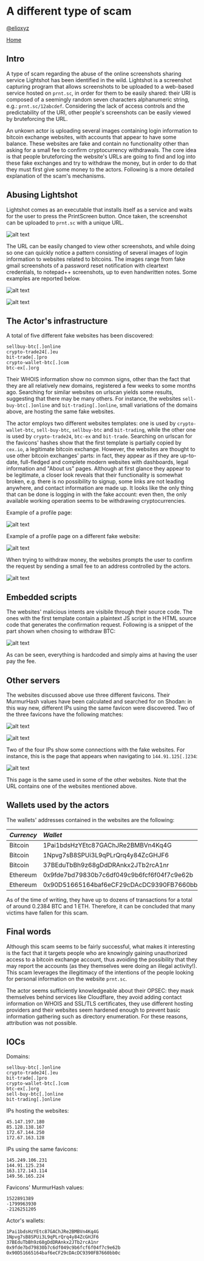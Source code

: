 # A different type of scam

[@elioxyz](https://twitter.com/elioxyz)

[Home](https://splashdot.github.io)

## Intro

A type of scam regarding the abuse of the online screenshots sharing service Lightshot has been identified in the wild. Lightshot is a screenshot capturing program that allows screenshots to be uploaded to a web-based service hosted on `prnt.sc`, in order for them to be easily shared: their URI is composed of a seemingly random seven characters alphanumeric string, e.g.: `prnt.sc/12abcdef`. Considering the lack of access controls and the predictability of the URI, other people's screenshots can be easily viewed by bruteforcing the URL.

An unkown actor is uploading several images containing login information to bitcoin exchange websites, with accounts that appear to have some balance. These websites are fake and contain no functionality other than asking for a small fee to confirm cryptocurrency withdrawals. The core idea is that people bruteforcing the website's URLs are going to find and log into these fake exchanges and try to withdraw the money, but in order to do that they must first give some money to the actors. Following is a more detailed explanation of the scam's mechanisms.

## Abusing Lightshot

Lightshot comes as an executable that installs itself as a service and waits for the user to press the PrintScreen button. Once taken, the screenshot can be uploaded to `prnt.sc` with a unique URL.

![alt text](https://raw.githubusercontent.com/splashdot/splashdot.github.io/master/scam1/images/lightshot_1.PNG)

The URL can be easily changed to view other screenshots, and while doing so one can quickly notice a pattern consisting of several images of login information to websites related to bitcoins. The images range from fake gmail screenshots of a password reset notification with cleartext credentials, to notepad++ screenshots, up to even handwritten notes. Some examples are reported below.

![alt text](https://raw.githubusercontent.com/splashdot/splashdot.github.io/master/scam1/images/fake_1.PNG)<br />

![alt text](https://raw.githubusercontent.com/splashdot/splashdot.github.io/master/scam1/images/fake_2.PNG)<br />

## The Actor's infrastructure

A total of five different fake websites has been discovered:

`sellbuy-btc[.]online`<br />
`crypto-trade24[.]eu`<br />
`bit-trade[.]pro`<br />
`crypto-wallet-btc[.]com`<br />
`btc-ex[.]org`<br />

Their WHOIS information show no common signs, other than the fact that they are all relatively new domains, registered a few weeks to some months ago. Searching for similar websites on urlscan yields some results, suggesting that there may be many others. For instance, the websites `sell-buy-btc[.]online` and `bit-trading[.]online`, small variations of the domains above, are hosting the same fake websites.

The actor employs two different websites templates: one is used by `crypto-wallet-btc`, `sell-buy-btc`, `sellbuy-btc` and `bit-trading`, while the other one is used by `crypto-trade24`, `btc-ex` and `bit-trade`. Searching on urlscan for the favicons' hashes show that the first template is partially copied by `cex.io`, a legitimate bitcoin exchange. However, the websites are thought to use other bitcoin exchanges' parts: in fact, they appear as if they are up-to-date, full-fledged and complete modern websites with dashboards, legal information and "About us" pages. Although at first glance they appear to be legitimate, a closer look reveals that their functionality is somewhat broken, e.g. there is no possibility to signup, some links are not leading anywhere, and contact information are made up. It looks like the only thing that can be done is logging in with the fake account: even then, the only available working operation seems to be withdrawing cryptocurrencies.

Example of a profile page:

![alt text](https://raw.githubusercontent.com/splashdot/splashdot.github.io/master/scam1/images/login_1.PNG)<br />


Example of a profile page on a different fake website:

![alt text](https://raw.githubusercontent.com/splashdot/splashdot.github.io/master/scam1/images/login_2.PNG)<br />

When trying to withdraw money, the websites prompts the user to confirm the request by sending a small fee to an address controlled by the actors.

![alt text](https://raw.githubusercontent.com/splashdot/splashdot.github.io/master/scam1/images/confirm_1.PNG)

## Embedded scripts

The websites' malicious intents are visibile through their source code. The ones with the first template contain a plaintext JS script in the HTML source code that generates the confirmation request. Following is a snippet of the part shown when chosing to withdraw BTC:

![alt text](https://raw.githubusercontent.com/splashdot/splashdot.github.io/master/scam1/images/withdraw_1.PNG)

As can be seen, everything is hardcoded and simply aims at having the user pay the fee.

## Other servers

The websites discussed above use three different favicons. Their MurmurHash values have been calculated and searched for on Shodan: in this way new, different IPs using the same favicon were discovered. Two of the three favicons have the following matches:

![alt text](https://raw.githubusercontent.com/splashdot/splashdot.github.io/master/scam1/images/favicon_1.PNG)<br />

![alt text](https://raw.githubusercontent.com/splashdot/splashdot.github.io/master/scam1/images/favicon_2.PNG)<br />

Two of the four IPs show some connections with the fake websites. For instance, this is the page that appears when navigating to `144.91.125[.]234`:

![alt text](https://raw.githubusercontent.com/splashdot/splashdot.github.io/master/scam1/images/server_1.png)

This page is the same used in some of the other websites. Note that the URL contains one of the websites mentioned above.

## Wallets used by the actors

The wallets' addresses contained in the websites are the following:

| *Currency* | *Wallet*|
| :---       |    :---|
| Bitcoin    | 1Pai1bdsHzYEtc87GAChJRe2BMBVn4Kq4G| 
| Bitcoin    | 1Npvg7sB8SPUi3L9qPLrQrq4y84ZcGHJF6|
| Bitcoin    | 37BEduTbBh9z68gDdDRAnkx2JTb2rcA1nr|
| Ethereum   | 0x9fde7bd79830b7c6df049c9b6fcf6f04f7c9e62b|
| Ethereum   | 0x90D51665164baf6eCF29cDAcDC9390FB7660bb0c|

As of the time of writing, they have up to dozens of transactions for a total of around 0.2384 BTC and 1 ETH. Therefore, it can be concluded that many victims have fallen for this scam.

## Final words

Although this scam seems to be fairly successful, what makes it interesting is the fact that it targets people who are knowingly gaining unauthorized access to a bitcoin exchange account, thus avoiding the possibility that they may report the accounts (as they themselves were doing an illegal activity!). This scam leverages the illegitimacy of the intentions of the people looking for personal information on the website `prnt.sc`.

The actor seems sufficiently knowledgeable about their OPSEC: they mask themselves behind services like Cloudflare, they avoid adding contact information on WHOIS and SSL/TLS certificates, they use different hosting providers and their websites seem hardened enough to prevent basic information gathering such as directory enumeration. For these reasons, attribution was not possible.

## IOCs

Domains:

`sellbuy-btc[.]online`<br />
`crypto-trade24[.]eu`<br />
`bit-trade[.]pro`<br />
`crypto-wallet-btc[.]com`<br />
`btc-ex[.]org`<br />
`sell-buy-btc[.]online`<br />
`bit-trading[.]online`<br />

IPs hosting the websites:

`45.147.197.180`<br />
`85.128.138.167`<br />
`172.67.144.250`<br />
`172.67.163.128`<br />

IPs using the same favicons:

`145.249.106.231`<br />
`144.91.125.234`<br />
`163.172.143.114`<br />
`149.56.165.224`<br />

Favicons' MurmurHash values:

`1522891389`<br />
`-1799963930`<br />
`-2126251205`<br />

Actor's wallets:

`1Pai1bdsHzYEtc87GAChJRe2BMBVn4Kq4G`<br />
`1Npvg7sB8SPUi3L9qPLrQrq4y84ZcGHJF6`<br />
`37BEduTbBh9z68gDdDRAnkx2JTb2rcA1nr`<br />
`0x9fde7bd79830b7c6df049c9b6fcf6f04f7c9e62b`<br />
`0x90D51665164baf6eCF29cDAcDC9390FB7660bb0c`<br />